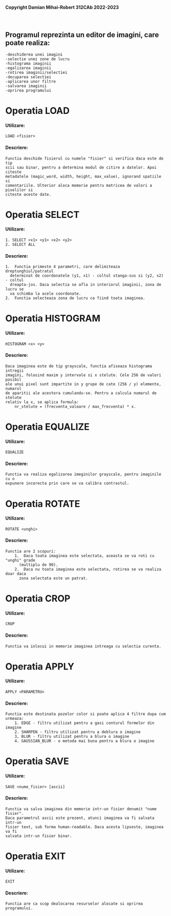 #### Copyright Damian Mihai-Robert 312CAb 2022-2023
<br>

## Programul reprezinta un editor de imagini, care poate realiza:
    -deschiderea unei imagini
    -selectie unei zone de lucru
    -histograma imaginii
    -egalizarea imaginii
    -rotirea imaginii/selectiei
    -decuparea selectiei
    -aplicarea unor filtre
    -salvarea imaginii
    -oprirea programului

# Operatia LOAD
#### Utilizare:
```
LOAD <fisier>
```
#### Descriere:
```
Functia deschide fisierul cu numele "fisier" si verifica daca este de tip 
scii sau binar, pentru a determina modul de citire a datelor. Apoi citeste
metadatele (magic_word, width, height, max_value), ignorand spatiile si
comentariile. Ulterior aloca memorie pentru matricea de valori a pixelilor si
citeste aceste date.
```


# Operatia SELECT
#### Utilizare:
```
1. SELECT <x1> <y1> <x2> <y2>
2. SELECT ALL
```
#### Descriere:
```
1.  Functia primeste 4 parametri, care delimiteaza dreptunghiul/patratul
  determinat de coordonatele (y1, x1) - coltul stanga-sus si (y2, x2) - coltul
  dreapta-jos. Daca selectia se afla in interiorul imaginii, zona de lucru se
  va schimba la acele coordonate.
2.  Functia selecteaza zona de lucru ca fiind toata imaginea.
```


# Operatia HISTOGRAM
#### Utilizare:
```
HISTOGRAM <x> <y>
```
#### Descriere:
```
Daca imaginea este de tip grayscale, functia afiseaza histograma intregii
imagini, folosind maxim y intervale si x stelute. Cele 256 de valori posibil
ale unui pixel sunt impartite in y grupe de cate (256 / y) elemente, numarul
de aparitii ale acestora cumulandu-se. Pentru a calcula numarul de stelute
relativ la x, se aplica formula: 
    nr_stelute = (frecventa_valoare / max_frecventa) * x.
```


# Operatia EQUALIZE
#### Utilizare:
```
EQUALIZE
```
#### Descriere:
```
Functia va realiza egalizarea imeginilor grayscale, pentru imaginile cu o
expunere incorecta prin care se va calibra contrastul.
```


# Operatia ROTATE
#### Utilizare:
```
ROTATE <unghi>
```
#### Descriere:
```
Functia are 2 scopuri:
    1.  Daca toata imaginea este selectata, aceasta se va roti cu "unghi" grade
      (multiplu de 90).
    2.  Daca nu toata imaginea este selectata, rotirea se va realiza doar daca
      zona selectata este un patrat.
```


# Operatia CROP
#### Utilizare:
```
CROP
```
#### Descriere:
```
Functia va inlocui in memorie imaginea intreaga cu selectia curenta.
```


# Operatia APPLY
#### Utilizare:
```
APPLY <PARAMETRU>
```
#### Descriere:
```
Functia este destinata pozelor color si poate aplica 4 filtre dupa cum urmeaza:
    1. EDGE - filtru utilizat pentru a gasi conturul formelor din imagine
    2. SHARPEN - filtru utilizat pentru a deblura o imagine
    3, BLUR - filtru utilizat pentru a blura o imagine
    4. GAUSSIAN_BLUR - o metoda mai buna pentru a blura o imagine
```


# Operatia SAVE
#### Utilizare:
```
SAVE <nume_fisier> [ascii]
```
#### Descriere:
```
Functia va salva imaginea din memorie intr-un fisier denumit "nume fisier".
Daca parametrul ascii este prezent, atunci imaginea va fi salvata intr-un
fisier text, sub forma human-readable. Daca acesta lipseste, imaginea va fi
salvata intr-un fisier binar.
```

# Operatia EXIT
#### Utilizare:
```
EXIT
```
#### Descriere:
```
Functia are ca scop dealocarea resurselor alocate si oprirea programului.
```
